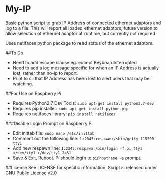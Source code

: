 # My-IP
Basic python script to grab IP Address of connected ethernet adaptors and log to a file. This will report all loaded ethernet adaptors, future version to allow selection of ethernet adaptor at runtime, but currently not required.

Uses netifaces python package to read status of the ethernet adaptors.

##To Do
* Need to add escape clause eg. except KeyboardInterrupted
* Need to add a log message specific for when an IP Address is actually lost, rather than no-ip to report.
* Print to cli that IP Address has been lost to alert users that may be watching.

##For Use on Raspberry Pi
* Requires Python2.7 Dev Tools: `sudo apt-get install python2.7-dev`
* Requires pip installer: `sudo apt-get install python-pip`
* Requires netifaces library: `pip install netifaces`

###Disable Login Prompt on Raspberry Pi
* Edit inittab file: `sudo nano /etc/inittab`
* Comment out the following line: `1:2345:respawn:/sbin/getty 115200 tty1`
* Add new respawn line: `1:2345:respawn:/bin/login -f pi tty1 </dev/tty1 >/dev/tty1 2>&1`
* Save & Exit, Reboot. Pi should login to `pi@hostname ~$` prompt.

##License
See LICENSE for specific information. Script is released under GNU Public License v2.0
